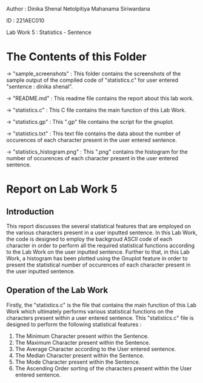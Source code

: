 Author : Dinika Shenal Netolpitiya Mahanama Siriwardana

ID : 221AEC010

Lab Work 5 : Statistics - Sentence

# The Contents of this Folder

-> "sample_screenshots" : This folder contains the screenshots of the sample output of the compiled code of "statistics.c" for user entered "sentence : dinika shenal".

-> "README.md" : This readme file contains the report about this lab work.

-> "statistics.c" : This C file contains the main function of this Lab Work.

-> "statistics.gp" : This ".gp" file contains the script for the gnuplot.

-> "statistics.txt" : This text file contains the data about the number of occurences of each character present in the user entered sentence.

-> "statistics_histogram.png" : This ".png" contains the histogram for the number of occurences of each character present in the user entered sentence.

# Report on Lab Work 5

## Introduction

This report discusses the several statistical features that are employed on the various characters present in a user inputted sentence. In this Lab Work, the code is designed to employ the backgroud ASCII code of each character in order to perform all the required statistical functions according to the Lab Work on the user inputted sentence. Further to that, in this Lab Work, a histogram has been plotted using the Gnuplot feature in order to present the statistical number of occurences of each character present in the user inputted sentence.

## Operation of the Lab Work

Firstly, the "statistics.c" is the file that contains the main function of this Lab Work which ultimately performs various statistical functions on the characters present within a user entered sentence. This "statistics.c" file is designed to perform the following statistical features :

   1) The Minimum Character present within the Sentence. 
   2) The Maximum Character present within the Sentence. 
   3) The Average Character according to the User entered sentence. 
   4) The Median Character present within the Sentence. 
   5) The Mode Character present within the Sentence. 
   6) The Ascending Order sorting of the characters present within the User entered sentence. 
                       

